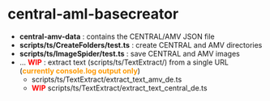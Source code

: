 # **central-aml-basecreator**

* **central-amv-data** : contains the CENTRAL/AMV JSON file
* **scripts/ts/CreateFolders/test.ts** : create CENTRAL and AMV directories
* **scripts/ts/ImageSpider/test.ts** : save CENTRAL and AMV images
* ... <span style="color:#f00;">**WIP**</span> : extract text (scripts/ts/TextExtract/) from a single URL (<span style="color:#f90;">**currently console.log output only**</span>)
	* scripts/ts/TextExtract/extract_text_amv_de.ts
	* <span style="color:#f00;">**WIP**</span> scripts/ts/TextExtract/extract_text_central_de.ts
